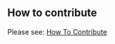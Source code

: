 ## How to contribute

Please see: [How To Contribute](https://opensumi.com/en/docs/develop/how-to-contribute)

